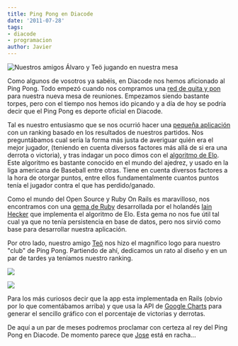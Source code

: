 ```yaml
---
title: Ping Pong en Diacode
date: '2011-07-28'
tags:
- diacode
- programacion
author: Javier
---
```


![Nuestros amigos Álvaro y Teö jugando en nuestra mesa](http://blog.diacode.com/wp-content/uploads/2011/07/pingpong2.jpg)

Como algunos de vosotros ya sabéis, en Diacode nos hemos aficionado al Ping Pong. Todo empezó cuando nos compramos una 
[red de 
quita y pon](http://www.decathlon.es/rollnet-id_8071028.html) para nuestra nueva mesa de reuniones. Empezamos siendo bastante torpes, pero con el tiempo nos hemos ido picando y a día de hoy se podría decir que el Ping Pong es deporte oficial en Diacode.


Tal es nuestro entusiasmo que se nos ocurrió hacer una 
[pequeña aplicación](http://pingpong.diacode.com) con un ranking basado en los resultados de nuestros partidos. Nos preguntábamos cual sería la forma más justa de averiguar quién era el mejor jugador, (teniendo en cuenta diversos factores más allá de si era una derrota o victoria), y tras indagar un poco dimos con el 
[algoritmo de Elo](http://en.wikipedia.org/wiki/Elo_rating_system). Este algoritmo es bastante conocido en el mundo del ajedrez, y usado en la liga americana de Baseball entre otras. Tiene en cuenta diversos factores a la hora de otorgar puntos, entre ellos fundamentalmente cuantos puntos tenía el jugador contra el que has perdido/ganado.

Como el mundo del Open Source y Ruby On Rails es maravilloso, nos encontramos con una 
[gema de Ruby](https://github.com/iain/elo/blob/master/README.rdoc) desarrollada por el holandés 
[Iain Hecker](http://twitter.com/#!/iain_nl) que implementa el algoritmo de Elo. Esta 
gema no nos fue útil tal cual ya que no tenía persistencia en base de datos, pero nos sirvió como base para desarrollar nuestra aplicación.

Por otro lado, nuestro amigo 
[Teö](http://ilusteo.blogspot.com) nos hizo el magnífico logo para nuestro "club" de Ping Pong. Partiendo de ahí, dedicamos un rato al diseño y en un par de tardes ya teníamos nuestro ranking.


[![](http://blog.diacode.com/wp-content/uploads/2011/07/pingpong_ranking.png)](http://pingpong.diacode.com)


[![](http://blog.diacode.com/wp-content/uploads/2011/07/pingpong_stats.png)](http://pingpong.diacode.com)

Para los más curiosos decir que la 
app esta implementada en Rails (obvio por lo que comentábamos arriba) y que usa la API de 
[Google Charts](http://code.google.com/apis/chart/) para generar el sencillo gráfico con el porcentaje de victorias y derrotas.

De aquí a un par de meses podremos proclamar con certeza al rey del Ping Pong en Diacode. De momento parece que 
[Jose](http://pingpong.diacode.com/players/2) está en racha...
